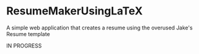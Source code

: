 # ResumeMakerUsingLaTeX
A simple web application that creates a resume using the overused Jake's Resume template

IN PROGRESS
